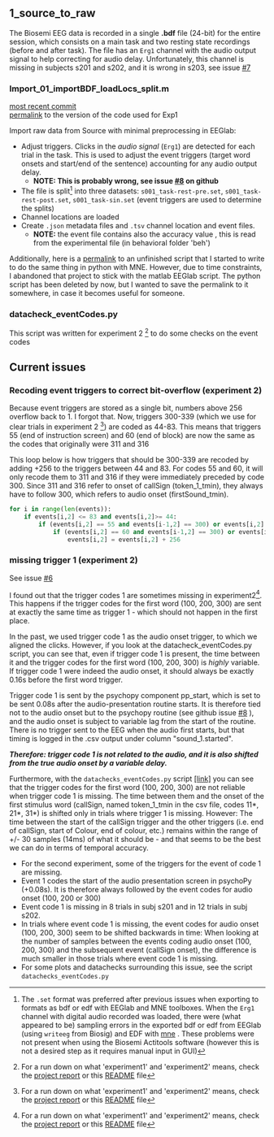 
## 1_source_to_raw 

The Biosemi EEG data is recorded in a single **.bdf** file (24-bit) for the entire session, which consists on a main task and two resting state recordings (before and after task). 
The file has an `Erg1` channel with the audio output signal to help correcting for audio delay. Unfortunately, this channel is missing in subjects s201 and s202, and it is wrong in s203, see issue [#7](https://github.com/Neuroling/SPINCO_SINEEG/issues/7)

### Import_01_importBDF_loadLocs_split.m

[most recent commit](/Import_01_importBDF_loadLocs_split.m)  
[permalink](https://github.com/Neuroling/SPINCO_SINEEG/blob/034cc5a5a0da078511fc800ce60e6743f164bd9d/Analysis/SiN/EEG/1_source_to_raw/Import_01_importBDF_loadLocs_split.m) to the version of the code used for Exp1  

Import raw data from Source with minimal preprocessing in EEGlab: 
- Adjust triggers. Clicks in the *audio signal* (`Erg1`) are detected for each trial in the task. This is used to adjust the event triggers (target word onsets and start/end of the sentence) accounting for any audio output delay. 
    - **NOTE: This is probably wrong, see issue [#8](https://github.com/Neuroling/SPINCO_SINEEG/issues/8) on github**
- The file is split[^1] into three datasets: `s001_task-rest-pre.set`, `s001_task-rest-post.set`,  `s001_task-sin.set` (event triggers are used to determine the splits)
- Channel locations are loaded 
- Create `.json` metadata files and `.tsv` channel location and event files. 
    - **NOTE:** the event file contains also the accuracy value , this is read from the experimental file (in behavioral folder 'beh')
    
Additionally, here is a [permalink](https://github.com/Neuroling/SPINCO_SINEEG/blob/4d99d22fbf509624efec3b0745a714742fff0190/Analysis/SiN/EEG/1_source_to_raw/Import_01_Exp2_ImportBDF_split_loadLocs_alignTriggers.py) to an unfinished script that I started to write to do the same thing in python with MNE. However, due to time constraints, I abandoned that project to stick with the matlab EEGlab script. The python script has been deleted by now, but I wanted to save the permalink to it somewhere, in case it becomes useful for someone.
   
[^1]: The `.set` format was preferred after previous issues when exporting to formats as bdf or edf with EEGlab and MNE toolboxes. When the `Erg1` channel with digital audio recorded was loaded, there were (what appeared to be) sampling errors in the exported bdf or edf from EEGlab (using `writeeg` from Biosig) and EDF with [mne](https://mne.tools/stable/generated/mne.export.export_raw.html) . These problems were not present when using the Biosemi Actitools software (however this is not a desired step as it requires manual input in GUI)

### datacheck_eventCodes.py

This script was written for experiment 2 [^2] to do some checks on the event codes

[^2]: For a run down on what 'experiment1' and 'experiment2' means, check the [project report](https://github.com/Neuroling/SPINCO_SINEEG/wiki/Project-Report-June-2024) or this [README](https://github.com/Neuroling/SPINCO_SINEEG/tree/main/Experiments/SiN) file

## Current issues 

### Recoding event triggers to correct bit-overflow (experiment 2)

Because event triggers are stored as a single bit, numbers above 256 overflow back to 1. I forgot that. Now, triggers 300-339 (which we use for clear trials in experiment 2 [^2]) are coded as 44-83. This means that triggers 55 (end of instruction screen) and 60 (end of block) are now the same as the codes that originally were 311 and 316

This loop below is how triggers that should be 300-339 are recoded by adding +256 to the triggers between 44 and 83. For codes 55 and 60, it will only recode them to 311 and 316 if they were immediately preceded by code 300. Since 311 and 316 refer to onset of callSign (token_1_tmin), they always have to follow 300, which refers to audio onset (firstSound_tmin).

```python
for i in range(len(events)):
    if events[i,2] <= 83 and events[i,2]>= 44:
        if (events[i,2] == 55 and events[i-1,2] == 300) or events[i,2] != 55 :
            if (events[i,2] == 60 and events[i-1,2] == 300) or events[i,2] != 60  :
                events[i,2] = events[i,2] + 256
```

### missing trigger 1 (experiment 2)
See issue [#6](https://github.com/Neuroling/SPINCO_SINEEG/issues/6)

I found out that the trigger codes 1 are sometimes missing in experiment2[^2]. This happens if the trigger codes for the first word (100, 200, 300) are sent at exactly the same time as trigger 1 - which should not happen in the first place.  

In the past, we used trigger code 1 as the audio onset trigger, to which we aligned the clicks. However, if you look at the datacheck_eventCodes.py script, you can see that, even if trigger code 1 is present, the time between it and the trigger codes for the first word (100, 200, 300) is *highly* variable. If trigger code 1 were indeed the audio onset, it should always be exactly 0.16s before the first word trigger.

Trigger code 1 is sent by the psychopy component pp_start, which is set to be sent 0.08s after the audio-presentation routine starts. It is therefore tied not to the audio onset but to the psychopy routine (see github issue [#8](https://github.com/Neuroling/SPINCO_SINEEG/issues/8) ), and the audio onset is subject to variable lag from the start of the routine. There is no trigger sent to the EEG when the audio first starts, but that timing is logged in the .csv output under column "sound_1.started".

***Therefore: trigger code 1 is not related to the audio, and it is also shifted from the true audio onset by a variable delay.***

Furthermore, with the `datachecks_eventCodes.py` script [[link]](/datacheck_eventCodes.py) you can see that the trigger codes for the first word (100, 200, 300) are not reliable when trigger code 1 is missing. The time between them and the onset of the first stimulus word (callSign, named token_1_tmin in the csv file, codes 11*, 21*, 31*) is shifted only in trials where trigger 1 is missing. However: The time between the start of the callSign trigger and the other triggers (i.e. end of callSign, start of Colour, end of colour, etc.) remains within the range of +/- 30 samples (14ms) of what it should be - and that seems to  be the best we can do in terms of temporal accuracy. 

- For the second experiment, some of the triggers for the event of code 1 are missing. 
- Event 1 codes the start of the audio presentation screen in psychoPy (+0.08s). It is therefore always followed by the event codes for audio onset (100, 200 or 300)
- Event code 1 is missing in 8 trials in subj s201 and in 12 trials in subj s202. 
- In trials where event code 1 is missing, the event codes for audio onset (100, 200, 300) seem to be shifted backwards in time: When looking at the number of samples between the events coding audio onset (100, 200, 300) and the subsequent event (callSign onset), the difference is much smaller in those trials where event code 1 is missing.
- For some plots and datachecks surrounding this issue, see the script `datachecks_eventCodes.py`
